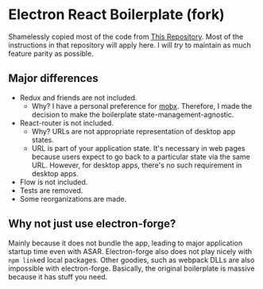 # Electron React Boilerplate (fork)

Shamelessly copied most of the code from 
[This Repository](https://github.com/chentsulin/electron-react-boilerplate).
Most of the instructions in that repository will 
apply here. I will _try_ to maintain as much feature parity
as possible.

## Major differences

- Redux and friends are not included.
  - Why? I have a personal preference for 
    [mobx](https://github.com/mobxjs/mobx). 
    Therefore, I made the decision to make the 
    boilerplate state-management-agnostic.
- React-router is not included.
  - Why? URLs are not appropriate representation 
    of desktop app states.
  - URL is part of your application state. It's necessary
    in web pages because users expect to go back to a
    particular state via the same URL. However, for
    desktop apps, there's no such requirement in
    desktop apps.
- Flow is not included.
- Tests are removed.
- Some reorganizations are made.
 
## Why not just use electron-forge?
Mainly because it does not bundle the app, leading to major
application startup time even with ASAR.
Electron-forge also does not play nicely with `npm link`ed
local packages.
Other goodies, such as webpack DLLs are also impossible with 
electron-forge.
Basically, the original boilerplate is massive because it 
has stuff you need.
